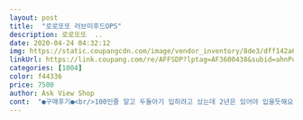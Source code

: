 ```yaml
---
layout: post 
title:  "로로또또 러브미후드OPS" 
description: 로로또또  ..
date: 2020-04-24 04:32:12 
img: https://static.coupangcdn.com/image/vendor_inventory/8de3/dff142a6d602829deef8be386d867e34cedbc9d501da78e20ab62d770013.jpg 
linkUrl: https://link.coupang.com/re/AFFSDP?lptag=AF3600438&subid=ahnPublicAsk&pageKey=1431606591&itemId=2472705025&vendorItemId=70466091563&traceid=V0-113-0d5d7320a1f2f492 
categories: [1004] 
color: f44336 
price: 7500 
author: Ask View Shop 
cont:  "●구매후기●<br/>100인줄 알고 두돌아기 입히려고 샀는데 2년은 있어야 입을듯해요.<br/> 옷 몇벌 샀는데 다 크지만 반품 귀찮아 그냥 가지고 있으려구요.<br/><br/>구김은 많이 가지 않고 건조기 돌려도 줄지는 않네요.<br/> 많이 얇은 재질입니다.<br/> 그리고 생각보다 엄청큽니다.<br/><br/>딱맞는 사이즈로 구매하세요~<br/>옷은 예쁜데 너무 커서 내후년이나 이쁘게 맞을거 같아요<br/>옷재질은 가격대비 나쁘지않으나 옷이 엄청크게나옴<br/>전 내후년에나 입힐듯ㅠ<br/>" 
---
```

